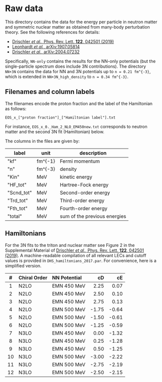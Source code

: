 # Raw data

This directory contains the data for the energy per particle in neutron matter
and symmetric nuclear matter as obtained from many-body perturbation theory.
See the following references for details:

* [Drischler _et al._, Phys. Rev. Lett. **122**, 042501 (2019)][DrischlerPRL]
* [Leonhardt _et al._, arXiv:1907.05814][Leonhardt]
* [Drischler _et al._, arXiv:2004.07232][DrischlerShort]

Specifically, `NN-only` contains the results for the NN-only potentials (but the
single-particle spectrum does include 3N contributions). The directory `NN+3N`
contains the data for NN and 3N potentials up to `n = 0.21 fm^{-3}`, which is
extended in `NN+3N_high_density` to `n = 0.34 fm^{-3}`.

## Filenames and column labels

The filenames encode the proton fraction and the label of the Hamiltonian as
follows:
```
EOS_x_["proton fraction"]_["Hamiltonian label"].txt
```
For instance, `EOS_x_0._Ham_2_NLO_EM450new.txt` corresponds to neutron matter
and the second 3N fit (Hamiltonian) below.

The columns in the files are given by:

| label       | unit    | description |
| -----       | ----    | ----------- |
| "kf"        | fm^{-1} | Fermi momentum     |
| "n"         | fm^{-3} | density      |
| "Kin"       | MeV     | kinetic energy      |
| "HF_tot"    | MeV     | Hartree-Fock energy      |
| "Scnd_tot"  | MeV     | Second-order energy       |
| "Trd_tot"   | MeV     | Third-order energy        |
| "Fth_tot"   | MeV     | Fourth-order energy       |
| "total"     | MeV     | sum of the previous energies      |



## Hamiltonians

For the 3N fits to the triton and nuclear matter see Figure 2 in the
Supplemental Material of [Drischler _et al._, Phys. Rev. Lett. **122**, 042501
(2019)][DrischlerPRL]. A machine-readable compilation of all relevant LECs and
cutoff values is provided in `DHS_hamiltonians_2017.par`. For  convenience, here
is a simplified version.

| \# | Chiral Order |	NN Potential |	cD  |  cE
:---:|:-------------|:-------------|-----:|-----:|
| 1  | N2LO         |	EMN 450 MeV  |	2.25|	0.07
| 2  | N2LO         |	EMN 450 MeV  |	2.50|	0.10
| 3  | N2LO         |	EMN 450 MeV  |	2.75|	0.13
| 4  | N2LO         |	EMN 500 MeV  |	-1.75|	-0.64
| 5  | N2LO         |	EMN 500 MeV  |	-1.50|	-0.61
| 6  | N2LO         |	EMN 500 MeV  |	-1.25|	-0.59
| 7  | N3LO         |	EMN 450 MeV  |	0.00|	-1.32
| 8  | N3LO         |	EMN 450 MeV  |	0.25|	-1.28
| 9  | N3LO         |	EMN 450 MeV  |	0.50|	-1.25
| 10 | N3LO         |	EMN 500 MeV  |	-3.00|	-2.22
| 11 | N3LO         |	EMN 500 MeV  |	-2.75|	-2.19
| 12 | N3LO         |	EMN 500 MeV  |	-2.50|	-2.15

[DrischlerPRL]: https://journals.aps.org/prl/abstract/10.1103/PhysRevLett.122.042501
[Leonhardt]: https://arxiv.org/abs/1907.05814
[DrischlerShort]: https://arxiv.org/abs/2004.07232
